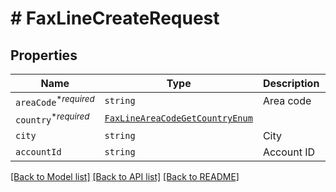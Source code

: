 # # FaxLineCreateRequest



## Properties

Name | Type | Description | Notes
------------ | ------------- | ------------- | -------------
| `areaCode`<sup>*_required_</sup> | ```string``` |  Area code  |  |
| `country`<sup>*_required_</sup> | [```FaxLineAreaCodeGetCountryEnum```](FaxLineAreaCodeGetCountryEnum.md) |    |  |
| `city` | ```string``` |  City  |  |
| `accountId` | ```string``` |  Account ID  |  |

[[Back to Model list]](../../README.md#models) [[Back to API list]](../../README.md#endpoints) [[Back to README]](../../README.md)
